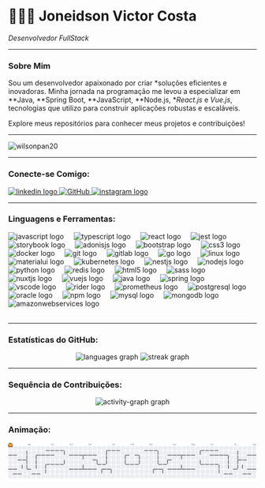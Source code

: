 # 👨🏻‍💻 Joneidson Victor Costa 

*Desenvolvedor FullStack*

---

### Sobre Mim

Sou um desenvolvedor apaixonado por criar *soluções eficientes e inovadoras. Minha jornada na programação me levou a especializar em **Java, **Spring Boot, **JavaScript, **Node.js, **React.js* e *Vue.js*, tecnologias que utilizo para construir aplicações robustas e escaláveis.

Explore meus repositórios para conhecer meus projetos e contribuições!

---

<p align="left"> 
    <img src="https://komarev.com/ghpvc/?username=wilsonpan20&label=Profile%20views&color=0e75b6&style=flat" alt="wilsonpan20" /> 
</p>

---

### Conecte-se Comigo:

<div align="left">
    <a href="https://www.linkedin.com/in/joneidson-costa-bab5b22a7/" onclick="window.open(this.href); return true;" 
       rel="noreferrer">
        <img src="https://raw.githubusercontent.com/maurodesouza/profile-readme-generator/master/src/assets/icons/social/linkedin/default.svg" width="52" height="40" alt="linkedin logo" />
    </a>
    <a href="https://github.com/Joneidson" target="_blank" rel="noreferrer">
        <img src="https://cdn.jsdelivr.net/npm/simple-icons@3.0.1/icons/github.svg" alt="GitHub" width="40" height="40"/>
    </a>
    <a href="https://www.instagram.com/santoo__victor/?igsh=ZW56emI2MHZtcndj#" target="_blank" rel="noreferrer">
        <img src="https://raw.githubusercontent.com/maurodesouza/profile-readme-generator/master/src/assets/icons/social/instagram/default.svg" width="52" height="40" alt="instagram logo" />
    </a>
</div>

---

### Linguagens e Ferramentas:

<div align="left">
    <img src="https://cdn.jsdelivr.net/gh/devicons/devicon/icons/javascript/javascript-original.svg" height="40" alt="javascript logo" />
    <img width="12" />
    <img src="https://cdn.jsdelivr.net/gh/devicons/devicon/icons/typescript/typescript-original.svg" height="40" alt="typescript logo" />
    <img width="12" />
    <img src="https://cdn.jsdelivr.net/gh/devicons/devicon/icons/react/react-original.svg" height="40" alt="react logo" />
    <img width="12" />
    <img src="https://cdn.jsdelivr.net/gh/devicons/devicon/icons/jest/jest-plain.svg" height="40" alt="jest logo" />
    <img width="12" />
    <img src="https://cdn.jsdelivr.net/gh/devicons/devicon/icons/storybook/storybook-original.svg" height="40" alt="storybook logo" />
    <img width="12" />
    <img src="https://cdn.jsdelivr.net/gh/devicons/devicon/icons/adonisjs/adonisjs-original.svg" height="40" alt="adonisjs logo" />
    <img width="12" />
    <img src="https://cdn.jsdelivr.net/gh/devicons/devicon/icons/bootstrap/bootstrap-original.svg" height="40" alt="bootstrap logo" />
    <img width="12" />
    <img src="https://cdn.jsdelivr.net/gh/devicons/devicon/icons/css3/css3-original.svg" height="40" alt="css3 logo" />
    <img width="12" />
    <img src="https://cdn.jsdelivr.net/gh/devicons/devicon/icons/docker/docker-original.svg" height="40" alt="docker logo" />
    <img width="12" />
    <img src="https://cdn.jsdelivr.net/gh/devicons/devicon/icons/git/git-original.svg" height="40" alt="git logo" />
    <img width="12" />
    <img src="https://cdn.jsdelivr.net/gh/devicons/devicon/icons/gitlab/gitlab-original.svg" height="40" alt="gitlab logo" />
    <img width="12" />
    <img src="https://cdn.jsdelivr.net/gh/devicons/devicon/icons/go/go-original.svg" height="40" alt="go logo" />
    <img width="12" />
    <img src="https://cdn.jsdelivr.net/gh/devicons/devicon/icons/linux/linux-original.svg" height="40" alt="linux logo" />
    <img width="12" />
    <img src="https://cdn.jsdelivr.net/gh/devicons/devicon/icons/materialui/materialui-original.svg" height="40" alt="materialui logo" />
    <img width="12" />
    <img src="https://cdn.jsdelivr.net/gh/devicons/devicon/icons/kubernetes/kubernetes-plain.svg" height="40" alt="kubernetes logo" />
    <img width="12" />
    <img src="https://cdn.jsdelivr.net/gh/devicons/devicon/icons/nestjs/nestjs-original.svg" height="40" alt="nestjs logo" />
    <img width="12" />
    <img src="https://cdn.jsdelivr.net/gh/devicons/devicon/icons/nodejs/nodejs-original.svg" height="40" alt="nodejs logo" />
    <img width="12" />
    <img src="https://cdn.jsdelivr.net/gh/devicons/devicon/icons/python/python-original.svg" height="40" alt="python logo" />
    <img width="12" />
    <img src="https://cdn.jsdelivr.net/gh/devicons/devicon/icons/redis/redis-original.svg" height="40" alt="redis logo" />
    <img width="12" />
    <img src="https://cdn.jsdelivr.net/gh/devicons/devicon/icons/html5/html5-original.svg" height="40" alt="html5 logo" />
    <img width="12" />
    <img src="https://cdn.jsdelivr.net/gh/devicons/devicon/icons/sass/sass-original.svg" height="40" alt="sass logo" />
    <img width="12" />
    <img src="https://cdn.jsdelivr.net/gh/devicons/devicon/icons/nuxtjs/nuxtjs-original.svg" height="40" alt="nuxtjs logo" />
    <img width="12" />
    <img src="https://cdn.jsdelivr.net/gh/devicons/devicon/icons/vuejs/vuejs-original.svg" height="40" alt="vuejs logo" />
    <img width="12" />
    <img src="https://cdn.jsdelivr.net/gh/devicons/devicon/icons/java/java-original.svg" height="40" alt="java logo" />
    <img width="12" />
    <img src="https://cdn.jsdelivr.net/gh/devicons/devicon/icons/spring/spring-original.svg" height="40" alt="spring logo" />
    <img width="12" />
    <img src="https://cdn.jsdelivr.net/gh/devicons/devicon/icons/vscode/vscode-original.svg" height="40" alt="vscode logo" />
    <img width="12" />
    <img src="https://cdn.jsdelivr.net/gh/devicons/devicon/icons/rider/rider-original.svg" height="40" alt="rider logo" />
    <img width="12" />
    <img src="https://cdn.jsdelivr.net/gh/devicons/devicon/icons/prometheus/prometheus-original.svg" height="40" alt="prometheus logo" />
    <img width="12" />
    <img src="https://cdn.jsdelivr.net/gh/devicons/devicon/icons/postgresql/postgresql-original.svg" height="40" alt="postgresql logo" />
    <img width="12" />
    <img src="https://cdn.jsdelivr.net/gh/devicons/devicon/icons/oracle/oracle-original.svg" height="40" alt="oracle logo" />
    <img width="12" />
    <img src="https://cdn.jsdelivr.net/gh/devicons/devicon/icons/npm/npm-original-wordmark.svg" height="40" alt="npm logo" />
    <img width="12" />
    <img src="https://cdn.jsdelivr.net/gh/devicons/devicon/icons/mysql/mysql-original.svg" height="40" alt="mysql logo" />
    <img width="12" />
    <img src="https://cdn.jsdelivr.net/gh/devicons/devicon/icons/mongodb/mongodb-original.svg" height="40" alt="mongodb logo" />
    <img width="12" />
    <img src="https://cdn.jsdelivr.net/gh/devicons/devicon/icons/amazonwebservices/amazonwebservices-line-wordmark.svg" height="40" alt="amazonwebservices logo" />
</div>

<br clear="both">

---

### Estatísticas do GitHub:

<div align="center">
  <img src="https://github-readme-stats.vercel.app/api/top-langs?username=joneidson&locale=en&hide_title=false&layout=compact&card_width=320&langs_count=5&theme=merko&hide_border=false&order=2" height="150" alt="languages graph"  />
  <img src="https://streak-stats.demolab.com?user=joneidson&locale=en&mode=weekly&theme=merko&hide_border=false&border_radius=5&order=3" height="150" alt="streak graph"  />
</div>

---

### Sequência de Contribuições:

<div align="center">
  <img src="https://github-readme-activity-graph.vercel.app/graph?username=joneidson&radius=16&theme=chartreuse-dark&area=true&order=5" height="300" alt="activity-graph graph"  />
</div>

---

### Animação:

<div align="center">
<picture>
  <source media="(prefers-color-scheme: dark)" srcset="https://raw.githubusercontent.com/joneidson/joneidson/output/pacman-contribution-graph-dark.svg">
  <source media="(prefers-color-scheme: light)" srcset="https://raw.githubusercontent.com/joneidson/joneidson/output/pacman-contribution-graph.svg">
  <img alt="Pac-Man contribution graph" src="https://raw.githubusercontent.com/joneidson/joneidson/output/pacman-contribution-graph.svg">
</picture>
</div>



